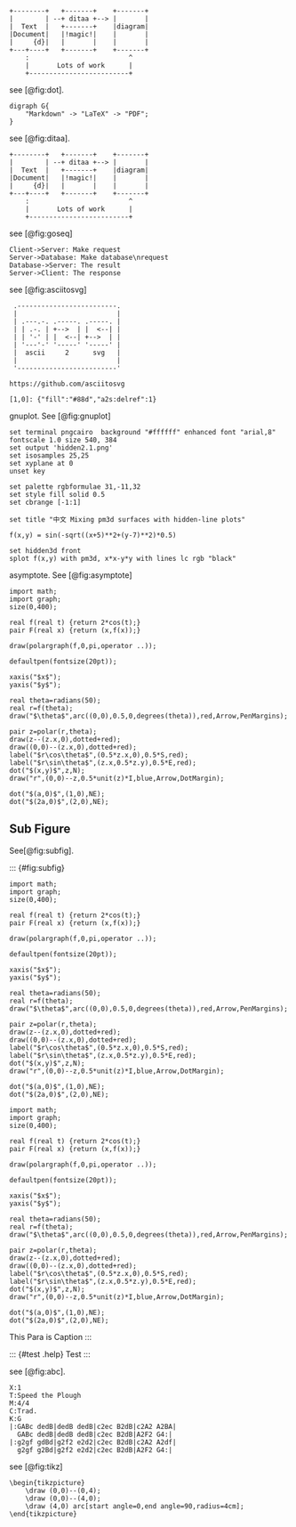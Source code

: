 ```
+--------+   +-------+    +-------+
|        | --+ ditaa +--> |       |
|  Text  |   +-------+    |diagram|
|Document|   |!magic!|    |       |
|     {d}|   |       |    |       |
+---+----+   +-------+    +-------+
	:                         ^
	|       Lots of work      |
	+-------------------------+
```		

see [@fig:dot].

```{#fig:dot .plot:dot caption="Graphviz Dot Demo"}
digraph G{
	"Markdown" -> "LaTeX" -> "PDF";
}
```

see [@fig:ditaa].

```{#fig:ditaa .plot:ditaa caption="Ditaa Demo"}
+--------+   +-------+    +-------+
|        | --+ ditaa +--> |       |
|  Text  |   +-------+    |diagram|
|Document|   |!magic!|    |       |
|     {d}|   |       |    |       |
+---+----+   +-------+    +-------+
	:                         ^
	|       Lots of work      |
	+-------------------------+
```		

see [@fig:goseq]

```{#fig:goseq .plot:goseq caption="Goseq Demo"}
Client->Server: Make request
Server->Database: Make database\nrequest
Database->Server: The result
Server->Client: The response
```

see [@fig:asciitosvg]

```{#fig:asciitosvg .plot:a2s caption="A2s Demo"}
 .-------------------------.
 |                         |
 | .---.-. .-----. .-----. |
 | | .-. | +-->  | |  <--| |
 | | '-' | |  <--| +-->  | |
 | '---'-' '-----' '-----' |
 |  ascii     2      svg   |
 |                         |
 '-------------------------'

https://github.com/asciitosvg

[1,0]: {"fill":"#88d","a2s:delref":1}
```

gnuplot. See [@fig:gnuplot]

```{#fig:gnuplot .plot:gnuplot .testclass caption="gnuplot Demo" width=50%}
set terminal pngcairo  background "#ffffff" enhanced font "arial,8" fontscale 1.0 size 540, 384 
set output 'hidden2.1.png'
set isosamples 25,25
set xyplane at 0
unset key

set palette rgbformulae 31,-11,32
set style fill solid 0.5
set cbrange [-1:1]

set title "中文 Mixing pm3d surfaces with hidden-line plots"

f(x,y) = sin(-sqrt((x+5)**2+(y-7)**2)*0.5)

set hidden3d front
splot f(x,y) with pm3d, x*x-y*y with lines lc rgb "black"
```

asymptote. See [@fig:asymptote]

```{#fig:asymptote .plot:asy caption="Asymptote Demo"}
import math;
import graph;
size(0,400);

real f(real t) {return 2*cos(t);}
pair F(real x) {return (x,f(x));}

draw(polargraph(f,0,pi,operator ..));

defaultpen(fontsize(20pt));

xaxis("$x$");
yaxis("$y$");

real theta=radians(50);
real r=f(theta);
draw("$\theta$",arc((0,0),0.5,0,degrees(theta)),red,Arrow,PenMargins);

pair z=polar(r,theta);
draw(z--(z.x,0),dotted+red);
draw((0,0)--(z.x,0),dotted+red);
label("$r\cos\theta$",(0.5*z.x,0),0.5*S,red);
label("$r\sin\theta$",(z.x,0.5*z.y),0.5*E,red);
dot("$(x,y)$",z,N);
draw("r",(0,0)--z,0.5*unit(z)*I,blue,Arrow,DotMargin);

dot("$(a,0)$",(1,0),NE);
dot("$(2a,0)$",(2,0),NE);
```

## Sub Figure

See[@fig:subfig].

::: {#fig:subfig}
```{#fig:sub_asymptote .plot:asy caption="Asymptote Demo" width=40% subfig=1}
import math;
import graph;
size(0,400);

real f(real t) {return 2*cos(t);}
pair F(real x) {return (x,f(x));}

draw(polargraph(f,0,pi,operator ..));

defaultpen(fontsize(20pt));

xaxis("$x$");
yaxis("$y$");

real theta=radians(50);
real r=f(theta);
draw("$\theta$",arc((0,0),0.5,0,degrees(theta)),red,Arrow,PenMargins);

pair z=polar(r,theta);
draw(z--(z.x,0),dotted+red);
draw((0,0)--(z.x,0),dotted+red);
label("$r\cos\theta$",(0.5*z.x,0),0.5*S,red);
label("$r\sin\theta$",(z.x,0.5*z.y),0.5*E,red);
dot("$(x,y)$",z,N);
draw("r",(0,0)--z,0.5*unit(z)*I,blue,Arrow,DotMargin);

dot("$(a,0)$",(1,0),NE);
dot("$(2a,0)$",(2,0),NE);
```
```{#fig:sub1_asymptote .plot:asy caption="Asymptote Demo" width=40% subfig=1}
import math;
import graph;
size(0,400);

real f(real t) {return 2*cos(t);}
pair F(real x) {return (x,f(x));}

draw(polargraph(f,0,pi,operator ..));

defaultpen(fontsize(20pt));

xaxis("$x$");
yaxis("$y$");

real theta=radians(50);
real r=f(theta);
draw("$\theta$",arc((0,0),0.5,0,degrees(theta)),red,Arrow,PenMargins);

pair z=polar(r,theta);
draw(z--(z.x,0),dotted+red);
draw((0,0)--(z.x,0),dotted+red);
label("$r\cos\theta$",(0.5*z.x,0),0.5*S,red);
label("$r\sin\theta$",(z.x,0.5*z.y),0.5*E,red);
dot("$(x,y)$",z,N);
draw("r",(0,0)--z,0.5*unit(z)*I,blue,Arrow,DotMargin);

dot("$(a,0)$",(1,0),NE);
dot("$(2a,0)$",(2,0),NE);
```

This Para is Caption
:::

::: {#test .help}
Test
:::

see [@fig:abc].

```{#fig:abc .plot:abc caption="ABC notation"}
X:1
T:Speed the Plough
M:4/4
C:Trad.
K:G
|:GABc dedB|dedB dedB|c2ec B2dB|c2A2 A2BA|
  GABc dedB|dedB dedB|c2ec B2dB|A2F2 G4:|
|:g2gf gdBd|g2f2 e2d2|c2ec B2dB|c2A2 A2df|
  g2gf g2Bd|g2f2 e2d2|c2ec B2dB|A2F2 G4:|
```

see [@fig:tikz]

```{#fig:tikz .plot:tikz caption="TIKZ"}
\begin{tikzpicture}
	\draw (0,0)--(0,4);
	\draw (0,0)--(4,0);
	\draw (4,0) arc[start angle=0,end angle=90,radius=4cm];
\end{tikzpicture}
```